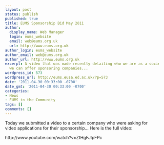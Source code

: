 ```yaml
---
layout: post
status: publish
published: true
title: EUMS Sponsorship Bid May 2011
author:
  display_name: Web Manager
  login: eums_website
  email: web@eums.org.uk
  url: http://www.eums.org.uk
author_login: eums_website
author_email: web@eums.org.uk
author_url: http://www.eums.org.uk
excerpt: A video that was made recently detailing who we are as a society and what
  we can offer sponsoring companies...
wordpress_id: 573
wordpress_url: http://eums.eusa.ed.ac.uk/?p=573
date: '2011-04-30 00:33:00 -0700'
date_gmt: '2011-04-30 00:33:00 -0700'
categories:
- News
- EUMS in the Community
tags: []
comments: []
---
```

<p>Today we submitted a video to a certain company who were asking for video applications for their sponsorship... Here is the full video:</p>
<p>http:&#47;&#47;www.youtube.com&#47;watch?v=ZtHgFJlpFPc</p>
